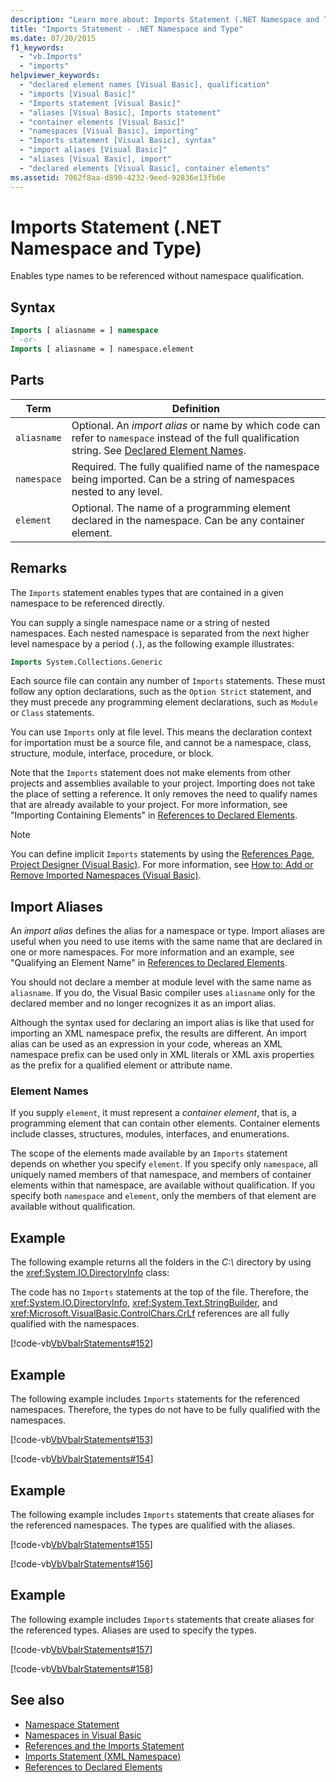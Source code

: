 ```yaml
---
description: "Learn more about: Imports Statement (.NET Namespace and Type)"
title: "Imports Statement - .NET Namespace and Type"
ms.date: 07/20/2015
f1_keywords: 
  - "vb.Imports"
  - "imports"
helpviewer_keywords: 
  - "declared element names [Visual Basic], qualification"
  - "imports [Visual Basic]"
  - "Imports statement [Visual Basic]"
  - "aliases [Visual Basic], Imports statement"
  - "container elements [Visual Basic]"
  - "namespaces [Visual Basic], importing"
  - "Imports statement [Visual Basic], syntax"
  - "import aliases [Visual Basic]"
  - "aliases [Visual Basic], import"
  - "declared elements [Visual Basic], container elements"
ms.assetid: 7062f8aa-d890-4232-9eed-92836e13fb6e
---
```

# Imports Statement (.NET Namespace and Type)

Enables type names to be referenced without namespace qualification.

## Syntax

```vb
Imports [ aliasname = ] namespace
' -or-
Imports [ aliasname = ] namespace.element
```

## Parts

|Term|Definition|
|---|---|
|`aliasname`|Optional. An *import alias* or name by which code can refer to `namespace` instead of the full qualification string. See [Declared Element Names](../../programming-guide/language-features/declared-elements/declared-element-names.md).|
|`namespace`|Required. The fully qualified name of the namespace being imported. Can be a string of namespaces nested to any level.|
|`element`|Optional. The name of a programming element declared in the namespace. Can be any container element.|

## Remarks

The `Imports` statement enables types that are contained in a given namespace to be referenced directly.

You can supply a single namespace name or a string of nested namespaces. Each nested namespace is separated from the next higher level namespace by a period (`.`), as the following example illustrates:

```vb
Imports System.Collections.Generic
```

Each source file can contain any number of `Imports` statements. These must follow any option declarations, such as the `Option Strict` statement, and they must precede any programming element declarations, such as `Module` or `Class` statements.

You can use `Imports` only at file level. This means the declaration context for importation must be a source file, and cannot be a namespace, class, structure, module, interface, procedure, or block.

Note that the `Imports` statement does not make elements from other projects and assemblies available to your project. Importing does not take the place of setting a reference. It only removes the need to qualify names that are already available to your project. For more information, see "Importing Containing Elements" in [References to Declared Elements](../../programming-guide/language-features/declared-elements/references-to-declared-elements.md).

> [!NOTE]
> You can define implicit `Imports` statements by using the [References Page, Project Designer (Visual Basic)](/visualstudio/ide/reference/references-page-project-designer-visual-basic). For more information, see [How to: Add or Remove Imported Namespaces (Visual Basic)](/visualstudio/ide/how-to-add-or-remove-imported-namespaces-visual-basic).

## Import Aliases

An *import alias* defines the alias for a namespace or type. Import aliases are useful when you need to use items with the same name that are declared in one or more namespaces. For more information and an example, see "Qualifying an Element Name" in [References to Declared Elements](../../programming-guide/language-features/declared-elements/references-to-declared-elements.md).

You should not declare a member at module level with the same name as `aliasname`. If you do, the Visual Basic compiler uses `aliasname` only for the declared member and no longer recognizes it as an import alias.

Although the syntax used for declaring an import alias is like that used for importing an XML namespace prefix, the results are different. An import alias can be used as an expression in your code, whereas an XML namespace prefix can be used only in XML literals or XML axis properties as the prefix for a qualified element or attribute name.

### Element Names

If you supply `element`, it must represent a *container element*, that is, a programming element that can contain other elements. Container elements include classes, structures, modules, interfaces, and enumerations.

The scope of the elements made available by an `Imports` statement depends on whether you specify `element`. If you specify only `namespace`, all uniquely named members of that namespace, and members of container elements within that namespace, are available without qualification. If you specify both `namespace` and `element`, only the members of that element are available without qualification.

## Example

The following example returns all the folders in the *C:\\* directory by using the <xref:System.IO.DirectoryInfo> class:

The code has no `Imports` statements at the top of the file. Therefore, the <xref:System.IO.DirectoryInfo>, <xref:System.Text.StringBuilder>, and <xref:Microsoft.VisualBasic.ControlChars.CrLf> references are all fully qualified with the namespaces.

[!code-vb[VbVbalrStatements#152](~/samples/snippets/visualbasic/VS_Snippets_VBCSharp/VbVbalrStatements/VB/class12.vb#152)]

## Example

The following example includes `Imports` statements for the referenced namespaces. Therefore, the types do not have to be fully qualified with the namespaces.

[!code-vb[VbVbalrStatements#153](~/samples/snippets/visualbasic/VS_Snippets_VBCSharp/VbVbalrStatements/VB/class12.vb#153)]

[!code-vb[VbVbalrStatements#154](~/samples/snippets/visualbasic/VS_Snippets_VBCSharp/VbVbalrStatements/VB/class12.vb#154)]
  
## Example

The following example includes `Imports` statements that create aliases for the referenced namespaces. The types are qualified with the aliases.

[!code-vb[VbVbalrStatements#155](~/samples/snippets/visualbasic/VS_Snippets_VBCSharp/VbVbalrStatements/VB/class12.vb#155)]

[!code-vb[VbVbalrStatements#156](~/samples/snippets/visualbasic/VS_Snippets_VBCSharp/VbVbalrStatements/VB/class12.vb#156)]

## Example

The following example includes `Imports` statements that create aliases for the referenced types. Aliases are used to specify the types.

[!code-vb[VbVbalrStatements#157](~/samples/snippets/visualbasic/VS_Snippets_VBCSharp/VbVbalrStatements/VB/class12.vb#157)]

[!code-vb[VbVbalrStatements#158](~/samples/snippets/visualbasic/VS_Snippets_VBCSharp/VbVbalrStatements/VB/class12.vb#158)]
  
## See also

- [Namespace Statement](namespace-statement.md)
- [Namespaces in Visual Basic](../../programming-guide/program-structure/namespaces.md)
- [References and the Imports Statement](../../programming-guide/program-structure/references-and-the-imports-statement.md)
- [Imports Statement (XML Namespace)](imports-statement-xml-namespace.md)
- [References to Declared Elements](../../programming-guide/language-features/declared-elements/references-to-declared-elements.md)
